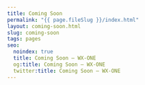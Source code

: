 ```yaml
---
title: Coming Soon
permalink: "{{ page.fileSlug }}/index.html"
layout: coming-soon.html
slug: coming-soon
tags: pages
seo:
  noindex: true
  title: Coming Soon — WX-ONE
  og:title: Coming Soon — WX-ONE
  twitter:title: Coming Soon — WX-ONE
---
```

